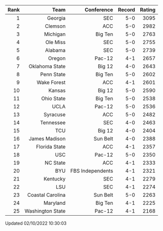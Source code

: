 | Rank  | Team                 | Conference           | Record   | Rating |
| ---:  | ---:                 | ---:                 | ---:     | ---:   |
| 1     | Georgia              | SEC                  | 5-0      | 3095   |
| 2     | Clemson              | ACC                  | 5-0      | 2982   |
| 3     | Michigan             | Big Ten              | 5-0      | 2763   |
| 4     | Ole Miss             | SEC                  | 5-0      | 2755   |
| 5     | Alabama              | SEC                  | 5-0      | 2739   |
| 6     | Oregon               | Pac-12               | 4-1      | 2657   |
| 7     | Oklahoma State       | Big 12               | 4-0      | 2643   |
| 8     | Penn State           | Big Ten              | 5-0      | 2602   |
| 9     | Wake Forest          | ACC                  | 4-1      | 2601   |
| 10    | Kansas               | Big 12               | 5-0      | 2590   |
| 11    | Ohio State           | Big Ten              | 5-0      | 2538   |
| 12    | UCLA                 | Pac-12               | 5-0      | 2536   |
| 13    | Syracuse             | ACC                  | 5-0      | 2482   |
| 14    | Tennessee            | SEC                  | 4-0      | 2463   |
| 15    | TCU                  | Big 12               | 4-0      | 2404   |
| 16    | James Madison        | Sun Belt             | 4-0      | 2388   |
| 17    | Florida State        | ACC                  | 4-1      | 2357   |
| 18    | USC                  | Pac-12               | 5-0      | 2350   |
| 19    | NC State             | ACC                  | 4-1      | 2333   |
| 20    | BYU                  | FBS Independents     | 4-1      | 2321   |
| 21    | Kentucky             | SEC                  | 4-1      | 2279   |
| 22    | LSU                  | SEC                  | 4-1      | 2274   |
| 23    | Coastal Carolina     | Sun Belt             | 5-0      | 2263   |
| 24    | Maryland             | Big Ten              | 4-1      | 2225   |
| 25    | Washington State     | Pac-12               | 4-1      | 2168   |

Updated 02/10/2022 10:30:03
